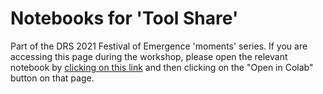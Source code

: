 # Notebooks for 'Tool Share'

Part of the DRS 2021 Festival of Emergence 'moments' series.
If you are accessing this page during the workshop, please open the relevant notebook by [clicking on this link](https://github.com/senthilchandrasegaran/drs2021-tool-share/blob/master/analysis_song_exploder.ipynb) and then clicking on the "Open in Colab" button on that page.
